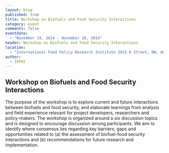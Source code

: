 ```yaml
---
layout: blog
published: true
title: Workshop on Biofuels and Food Security Interactions
category: event
comments: false
eventdate: 
  - "November 19, 2014 - November 20, 2014"
header: Workshop on Biofuels and Food Security Interactions
location: 
  - "International Food Policy Research Institute 2033 K Street, NW, Washington, DC Fourth Floor Conference Facility"
author: 
  - IFPRI
---
```


## Workshop on Biofuels and Food Security Interactions

The purpose of the workshop is to explore current and future interactions between biofuels and food security, and elaborate learnings from analysis and field experience relevant for project developers, researchers and policy-makers. The workshop is organized around a six discussion topics and is designed to encourage discussion among participants. We aim to identify where consensus lies regarding key barriers, gaps and opportunities related to (a) the assessment of biofuel-food security interactions and (b) recommendations for future research and implementation.

